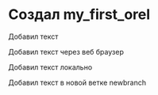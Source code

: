 # Создал my_first_orel

Добавил текст

Добавил текст через веб браузер

Добавил текст локально

Добавил текст в новой ветке newbranch
